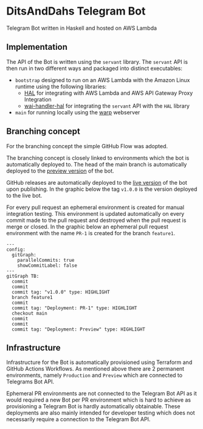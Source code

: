 # DitsAndDahs Telegram Bot

Telegram Bot written in Haskell and hosted on AWS Lambda

## Implementation

The API of the Bot is written using the `servant` library. The `servant` API is then run in two different ways and packaged into distinct executables:

- `bootstrap` designed to run on an AWS Lambda with the Amazon Linux runtime using the following libraries:
  - [HAL](https://github.com/Nike-Inc/hal) for integrating with AWS Lambda and AWS API Gateway Proxy Integration
  - [wai-handler-hal](https://github.com/bellroy/wai-handler-hal) for integrating the `servant` API with the `HAL` library
- `main` for running locally using the [warp](https://hackage.haskell.org/package/warp) webserver

## Branching concept

For the branching concept the simple GitHub Flow was adopted. 

The branching concept is closely linked to environments which the bot is automatically deployed to. The head of the main branch is automatically deployed to the [preview version](https://t.me/DitsAndDahsPreviewBot) of the bot.

GitHub releases are automatically deployed to the [live version](https://t.me/DitsAndDahsBot) of the bot upon publishing. In the graphic below the tag `v1.0.0` is the version deployed to the live bot.

For every pull request an ephemeral environment is created for manual integration testing. This environment is updated automatically on every commit made to the pull request and destroyed when the pull request is merge or closed. In the graphic below an ephemeral pull request environment with the name `PR-1` is created for the branch `feature1`.

```mermaid
---
config:
  gitGraph:
    parallelCommits: true
    showCommitLabel: false
---
gitGraph TB:
  commit
  commit
  commit tag: "v1.0.0" type: HIGHLIGHT
  branch feature1
  commit
  commit tag: "Deployment: PR-1" type: HIGHLIGHT
  checkout main
  commit
  commit
  commit tag: "Deployment: Preview" type: HIGHLIGHT
```

## Infrastructure

Infrastructure for the Bot is automatically provisioned using Terraform and GitHub Actions Workflows. As mentioned above there are 2 permanent environments, namely `Production` and `Preview` which are connected to Telegrams Bot API.

Ephemeral PR environments are not connected to the Telegram Bot API as it would required a new Bot per PR environment which is hard to achieve as provisioning a Telegram Bot is hardly automatically obtainable. These deployments are also mainly intended for developer testing which does not necessarily require a connection to the Telegram Bot API.
